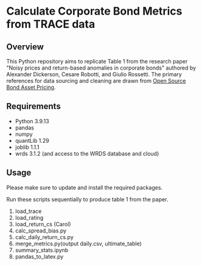 # Calculate Corporate Bond Metrics from TRACE data

## Overview

This Python repository aims to replicate Table 1 from the research paper "Noisy prices and return-based anomalies in corporate bonds" authored by Alexander Dickerson, Cesare Robotti, and Giulio Rossetti. The primary references for data sourcing and cleaning are drawn from [Open Source Bond Asset Pricing](https://openbondassetpricing.com/).

## Requirements

- Python 3.9.13
- pandas 
- numpy
- quantLib 1.29
- joblib 1.1.1
- wrds 3.1.2 (and access to the WRDS database and cloud)

## Usage

Please make sure to update and install the required packages.

Run these scripts sequentially to produce table 1 from the paper.

1.  load_trace
2.  load_rating
3.  load_return_cs (Carol)
4.  calc_spread_bias.py
5.  calc_daily_return_cs.py
6.  merge_metrics.py(output daily.csv, ultimate_table)
7.  summary_stats.ipynb
8.  pandas_to_latex.py


   

